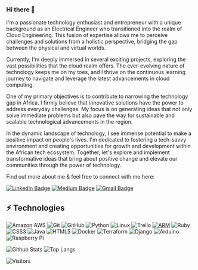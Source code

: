 ### Hi there 👋

<!-- Introduce yourself and give a brief introduction about yourself here.  Also include what tech you're interested in and what you are currently learning -->

I'm a passionate technology enthusiast and entrepreneur with a unique background as an Electrical Engineer who transitioned into the realm of Cloud Engineering. This fusion of expertise allows me to perceive challenges and solutions from a holistic perspective, bridging the gap between the physical and virtual worlds.

Currently, I'm deeply immersed in several exciting projects, exploring the vast possibilities that the cloud realm offers. The ever-evolving nature of technology keeps me on my toes, and I thrive on the continuous learning journey to navigate and leverage the latest advancements in cloud computing.

One of my primary objectives is to contribute to narrowing the technology gap in Africa. I firmly believe that innovative solutions have the power to address everyday challenges. My focus is on generating ideas that not only solve immediate problems but also pave the way for sustainable and scalable technological advancements in the region.

In the dynamic landscape of technology, I see immense potential to make a positive impact on people's lives. I'm dedicated to fostering a tech-savvy environment and creating opportunities for growth and development within the African tech ecosystem. Together, let's explore and implement transformative ideas that bring about positive change and elevate our communities through the power of technology.

Find out more about me & feel free to connect with me here:

<!-- Replace the fields below with the information requested. Remember to remove the encapsulating <> characters. For spaces in names, use %20 (e.g. Broadus%20Palmer) -->

[![Linkedin Badge](https://img.shields.io/badge/-Kanda%20Mateta-blue?style=flat-square&logo=Linkedin&logoColor=white&link=https://www.linkedin.com/in/levelupwithbroadus/)](https://www.linkedin.com/in/kanda-mateta/)
[![Medium Badge](https://img.shields.io/badge/Kanda%20Mateta-12100E?style=flat-square&logo=medium&logoColor=white&link=https://medium.com/@kanda-mateta)](https://medium.com/@kanda-mateta)
[![Gmail Badge](https://img.shields.io/badge/-matetah@gmail.com-c14438?style=flat-square&logo=Gmail&logoColor=white&link=mailto:matetah@gmail.com)](mailto:matetah@gmail.com)

## ⚡ Technologies

<!-- Check out the Badges folder for more badges -->

![Amazon AWS](https://img.shields.io/badge/Amazon%20AWS-232F3E?style=flat-square&logo=amazon-aws)
![Git](https://img.shields.io/badge/-Git-black?style=flat-square&logo=git)
![GitHub](https://img.shields.io/badge/-GitHub-181717?style=flat-square&logo=github)
![Python](https://img.shields.io/badge/-Python-black?style=flat-square&logo=Python)
![Linux](https://img.shields.io/badge/Linux-FCC624?style=flat-square&logo=linux&logoColor=black)
![Trello](https://img.shields.io/badge/Trello-%23026AA7.svg?style=flat-square&logo=Trello&logoColor=white)
[![ARM](https://img.shields.io/badge/ARM-blue)](https://www.arm.com/)
![Ruby](https://img.shields.io/badge/ruby-%23CC342D.svg?style=for-the-badge&logo=ruby&logoColor=white)
![CSS3](https://img.shields.io/badge/css3-%231572B6.svg?style=for-the-badge&logo=css3&logoColor=white)
![Java](https://img.shields.io/badge/java-%23ED8B00.svg?style=for-the-badge&logo=java&logoColor=white)
![HTML5](https://img.shields.io/badge/html5-%23E34F26.svg?style=for-the-badge&logo=html5&logoColor=white)
![Docker](https://img.shields.io/badge/docker-%230db7ed.svg?style=for-the-badge&logo=docker&logoColor=white)
![Terraform](https://img.shields.io/badge/terraform-%235835CC.svg?style=for-the-badge&logo=terraform&logoColor=white)
![Django](https://img.shields.io/badge/django-%23092E20.svg?style=for-the-badge&logo=django&logoColor=white)
![Arduino](https://img.shields.io/badge/-Arduino-00979D?style=for-the-badge&logo=Arduino&logoColor=white)
![Raspberry Pi](https://img.shields.io/badge/-RaspberryPi-C51A4A?style=for-the-badge&logo=Raspberry-Pi)



<!-- Replace the fields below with the information requested. Remember to remove the encapsulating <> characters. -->

![Github Stats](https://github-readme-stats.vercel.app/api?username=heitier&count_private=true&show_icons=true&include_all_commits=true)
![Top Langs](https://github-readme-stats.vercel.app/api/top-langs/?username=heitier&hide=TeX&layout=compact)


![Visitors](https://api.visitorbadge.io/api/visitors?path=https%3A%2F%2Fgithub.com%2Fheitier&countColor=%23f47373)

